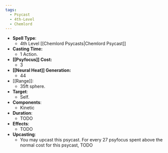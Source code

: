 ```yaml
---
tags:
  - Psycast
  - 4th-Level
  - Chemlord
---
```

- **Spell Type**:
	- 4th Level [[Chemlord Psycasts|Chemlord Psycast]]
- **Casting Time:**
	- 1 Action.
- **[[Psyfocus]] Cost:**
	- 3
- **[[Neural Heat]] Generation:**
	- 44
- [[Range]]:
	- 35ft sphere.
- **Target**:
	- Self.
- **Components**:
	- Kinetic
- **Duration**:
	- TODO
- **Effects**:
	- TODO
- **Upcasting**:
	- You may upcast this psycast. For every 27 psyfocus spent above the normal cost for this psycast, TODO
